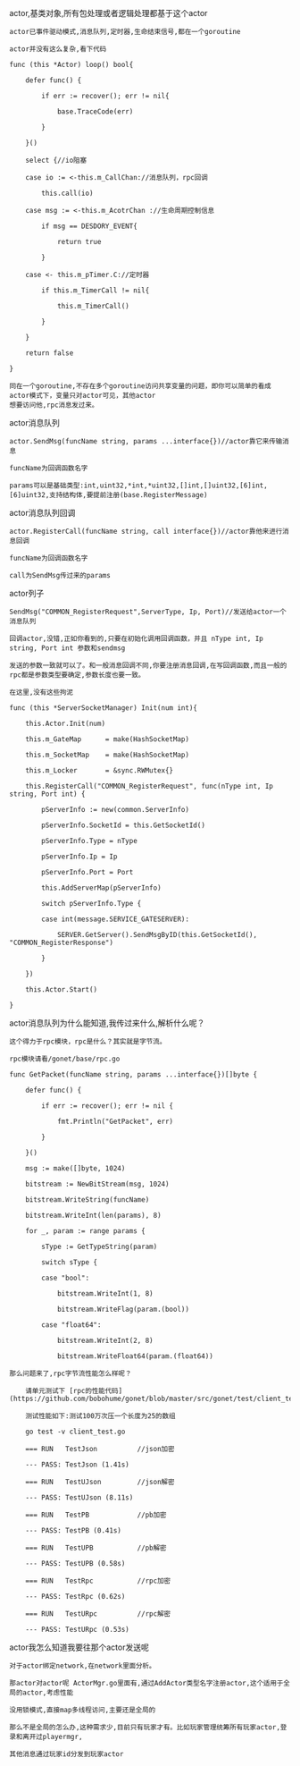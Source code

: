 actor,基类对象,所有包处理或者逻辑处理都基于这个actor

    actor已事件驱动模式,消息队列,定时器,生命结束信号,都在一个goroutine
    
    actor并没有这么复杂,看下代码
    
    func (this *Actor) loop() bool{
    
    	defer func() {
    	
    		if err := recover(); err != nil{
    		
    			base.TraceCode(err)
    			
    		}
    		
    	}()
    	
    	select {//io阻塞
    	
    	case io := <-this.m_CallChan://消息队列，rpc回调
    	
    		this.call(io)
    		
    	case msg := <-this.m_AcotrChan ://生命周期控制信息
    	
    		if msg == DESDORY_EVENT{
    		
    			return true
    			
    		}
    		
    	case <- this.m_pTimer.C://定时器
    	
    		if this.m_TimerCall != nil{
    		
    			this.m_TimerCall()
    			
    		}
    		
    	}
    	
    	return false
    	
    }
    
    同在一个goroutine,不存在多个goroutine访问共享变量的问题，即你可以简单的看成actor模式下，变量只对actor可见，其他actor
    想要访问他,rpc消息发过来。
    
    
actor消息队列

    actor.SendMsg(funcName string, params ...interface{})//actor靠它来传输消息
    
    funcName为回调函数名字
    
    params可以是基础类型:int,uint32,*int,*uint32,[]int,[]uint32,[6]int,[6]uint32,支持结构体,要提前注册(base.RegisterMessage)
     
        
actor消息队列回调

    actor.RegisterCall(funcName string, call interface{})//actor靠他来进行消息回调
    
    funcName为回调函数名字
    
    call为SendMsg传过来的params
    
    
actor列子

    SendMsg("COMMON_RegisterRequest",ServerType, Ip, Port)//发送给actor一个消息队列
    
    回调actor,没错,正如你看到的,只要在初始化调用回调函数，并且 nType int, Ip string, Port int 参数和sendmsg
    
    发送的参数一致就可以了。和一般消息回调不同,你要注册消息回调,在写回调函数,而且一般的rpc都是参数类型要确定,参数长度也要一致。
    
    在这里,没有这些拘泥
    
    func (this *ServerSocketManager) Init(num int){
    
    	this.Actor.Init(num)
    	
    	this.m_GateMap 		= make(HashSocketMap)
    	
    	this.m_SocketMap 	= make(HashSocketMap)
    	
    	this.m_Locker		= &sync.RWMutex{}
    	
    	this.RegisterCall("COMMON_RegisterRequest", func(nType int, Ip string, Port int) {
    	
    		pServerInfo := new(common.ServerInfo)
    		
    		pServerInfo.SocketId = this.GetSocketId()
    		
    		pServerInfo.Type = nType
    		
    		pServerInfo.Ip = Ip
    		
    		pServerInfo.Port = Port
    		
    		this.AddServerMap(pServerInfo)
    		
    		switch pServerInfo.Type {
    		
    		case int(message.SERVICE_GATESERVER):
    		
    			SERVER.GetServer().SendMsgByID(this.GetSocketId(), "COMMON_RegisterResponse")
    		
    		}
    	
    	})
    	
    	this.Actor.Start()
   
    }

    
actor消息队列为什么能知道,我传过来什么,解析什么呢？

    这个得力于rpc模块，rpc是什么？其实就是字节流。
    
    rpc模块请看/gonet/base/rpc.go
    
    func GetPacket(funcName string, params ...interface{})[]byte {
    	
    	defer func() {
    		
    		if err := recover(); err != nil {
    			
    			fmt.Println("GetPacket", err)
    		
    		}
    	
    	}()
    	
    	msg := make([]byte, 1024)
    	
    	bitstream := NewBitStream(msg, 1024)
    	
    	bitstream.WriteString(funcName)
    	
    	bitstream.WriteInt(len(params), 8)
    	
    	for _, param := range params {
    		
    		sType := GetTypeString(param)
    		
    		switch sType {
    		
    		case "bool":
    			
    			bitstream.WriteInt(1, 8)
    			
    			bitstream.WriteFlag(param.(bool))
    		
    		case "float64":
    			
    			bitstream.WriteInt(2, 8)
    			
    			bitstream.WriteFloat64(param.(float64))
    		
    那么问题来了,rpc字节流性能怎么样呢？
    
        请单元测试下 [rpc的性能代码](https://github.com/bobohume/gonet/blob/master/src/gonet/test/client_test.go)
       
        测试性能如下:测试100万次压一个长度为25的数组
        
        go test -v client_test.go
        
        === RUN   TestJson          //json加密
       
        --- PASS: TestJson (1.41s)
       
        === RUN   TestUJson         //json解密
       
        --- PASS: TestUJson (8.11s)
        
        === RUN   TestPB            //pb加密
        
        --- PASS: TestPB (0.41s)
        
        === RUN   TestUPB           //pb解密
        
        --- PASS: TestUPB (0.58s)
        
        === RUN   TestRpc           //rpc加密
        
        --- PASS: TestRpc (0.62s)
        
        === RUN   TestURpc          //rpc解密
        
        --- PASS: TestURpc (0.53s)


actor我怎么知道我要往那个actor发送呢

    对于actor绑定network,在network里面分析。
    
    那actor对actor呢 ActorMgr.go里面有,通过AddActor类型名字注册actor,这个适用于全局的actor,考虑性能
    
    没用锁模式,直接map多线程访问,主要还是全局的
    
    那么不是全局的怎么办,这种需求少,目前只有玩家才有。比如玩家管理统筹所有玩家actor,登录和离开过playermgr,
    
    其他消息通过玩家id分发到玩家actor
